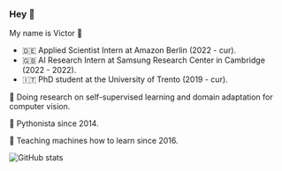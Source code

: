 ### Hey :snake:
My name is Victor 👋
- 🇩🇪 Applied Scientist Intern at Amazon Berlin (2022 - cur).
- 🇬🇧 AI Research Intern at Samsung Research Center in Cambridge (2022 - 2022).
- 🇮🇹 PhD student at the University of Trento (2019 - cur).

:notebook: Doing research on self-supervised learning and domain adaptation for computer vision.

:snake: Pythonista since 2014.

:robot: Teaching machines how to learn since 2016.
 
![GitHub stats](https://github-readme-stats.vercel.app/api?username=vturrisi&show_icons=true&theme=transparent)
